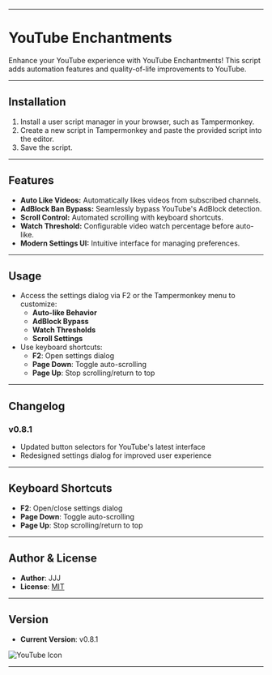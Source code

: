 
---

# **YouTube Enchantments**

Enhance your YouTube experience with YouTube Enchantments! This script adds automation features and quality-of-life improvements to YouTube.

---

## **Installation**

1. Install a user script manager in your browser, such as Tampermonkey.
2. Create a new script in Tampermonkey and paste the provided script into the editor.
3. Save the script.

---

## **Features**

- **Auto Like Videos:** Automatically likes videos from subscribed channels.
- **AdBlock Ban Bypass:** Seamlessly bypass YouTube's AdBlock detection.
- **Scroll Control:** Automated scrolling with keyboard shortcuts.
- **Watch Threshold:** Configurable video watch percentage before auto-like.
- **Modern Settings UI:** Intuitive interface for managing preferences.

---

## **Usage**

- Access the settings dialog via F2 or the Tampermonkey menu to customize:
  - **Auto-like Behavior**
  - **AdBlock Bypass**
  - **Watch Thresholds**
  - **Scroll Settings**
- Use keyboard shortcuts:
  - **F2**: Open settings dialog
  - **Page Down**: Toggle auto-scrolling
  - **Page Up**: Stop scrolling/return to top

---

## **Changelog**

### **v0.8.1**
- Updated button selectors for YouTube's latest interface
- Redesigned settings dialog for improved user experience
---

## **Keyboard Shortcuts**

- **F2**: Open/close settings dialog
- **Page Down**: Toggle auto-scrolling
- **Page Up**: Stop scrolling/return to top

---

## **Author & License**

- **Author**: JJJ
- **License**: [MIT](https://choosealicense.com/licenses/mit/)

---

## **Version**

- **Current Version**: v0.8.1

![YouTube Icon](https://www.google.com/s2/favicons?sz=64&domain=youtube.com)

---